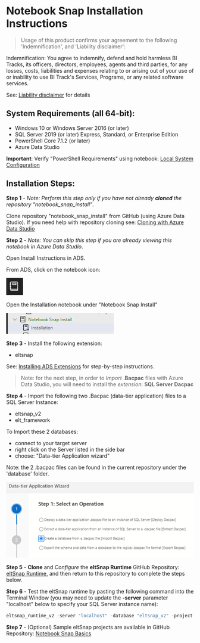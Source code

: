 # Notebook Snap Installation Instructions

> Usage of this product confirms your agreement to the following 'Indemnification', and 'Liability disclaimer':

Indemnification: You agree to indemnify, defend and hold harmless BI Tracks, its officers, directors, employees, agents and third parties, for any losses, costs, liabilities and expenses relating to or arising out of your use of or inability to use BI Track's Services, Programs, or any related software services.

See: [Liability disclaimer](liability_disclaimer.md) for details

## System Requirements (all 64-bit):
- Windows 10 or Windows Server 2016 (or later)
- SQL Server 2019 (or later) Express, Standard, or Enterprise Edition
- PowerShell Core 7.1.2 (or later)
- Azure Data Studio

**Important**: Verify "PowerShell Requirements" using notebook: [Local System Configuration](system_configuration.ipynb)

## Installation Steps:

**Step 1** - *Note: Perform this step only if you have not already **cloned** the repository "notebook_snap_install"*.

Clone repository "notebook_snap_install" from GitHub (using Azure Data Studio). If you need help with repository cloning see: [Cloning with Azure Data Studio](clone_instructions.md)

**Step 2** - *Note: You can skip this step if you are already viewing this notebook in Azure Data Studio*.

Open Install Instructions in ADS.

From ADS, click on the notebook icon:

![](notebook.PNG)

Open the Installation notebook under "Notebook Snap Install"

![](installation.PNG)

**Step 3** - Install the following extension:
- eltsnap

See: [Installing ADS Extensions](install_extensions.md) for step-by-step instructions.

> Note: for the next step, in order to *Import* .**Bacpac** files with Azure Data Studio, you will need to install the *extension*: **SQL Server Dacpac**

**Step 4** - Import the following two .Bacpac (data-tier application) files to a SQL Server Instance:
- eltsnap_v2
- elt_framework

To Import these 2 databases:

- connect to your target server
- right click on the Server listed in the side bar
- choose: "Data-tier Application wizard"

Note: the 2 .bacpac files can be found in the current repository under the 'database' folder.

![](import_bacpac.PNG)

**Step 5** - **Clone** and *Configure* the **eltSnap Runtime** GitHub Repository: [eltSnap Runtime](https://github.com/Jim-BITracks/eltsnap_runtime), and then return to this repository to complete the steps below.

**Step 6** - Test the eltSnap runtime by pasting the following command into the Terminal Window (you may need to update the **-server** parameter "localhost" below to specify your SQL Server instance name):

``` powershell
eltsnap_runtime_v2 -server "localhost" -database "eltsnap_v2" -project "Database Log Clean-up"
```

**Step 7** - (Optional) Sample eltSnap projects are available in GitHub Repository: [Notebook Snap Basics](https://github.com/Jim-BITracks/notebook_snap_basics)